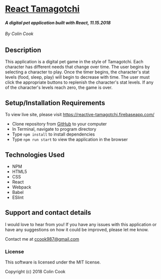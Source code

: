 # **[React Tamagotchi](https://reactive-tamagotchi.firebaseapp.com/)**

#### _A digital pet application built with React, 11.15.2018_

###### By Colin Cook


## Description

This application is a digital pet game in the style of Tamagotchi. Each character has different needs that change over time. The user begins by selecting a character to play. Once the timer begins, the character's stat levels (food, sleep, play) will begin to decrease with time. The user must click the appropriate buttons to replenish the character's stat levels. If any of the character's levels reach zero, the game is over.

## Setup/Installation Requirements

To view live site, please visit https://reactive-tamagotchi.firebaseapp.com/

* Clone repository from [GitHub](https://github.com/ccook987/react-tamagotchi.git) to your computer
* In Terminal, navigate to program directory
* Type ``npm install`` to install dependencies
* Type ``npm run start`` to view the application in the browser


## Technologies Used

* NPM
* HTML5
* CSS
* React
* Webpack
* Babel
* ESlint

## Support and contact details

I would love to hear from you! If you have any issues with this application or have any suggestions on how it could be improved, please let me know.

Contact me at [ccook987@gmail.com](mailto:ccook987@gmail.com)


### License

This software is licensed under the MIT license.

Copyright (c) 2018 Colin Cook
